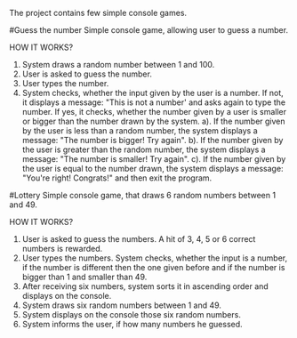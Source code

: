 The project contains few simple console games.


#Guess the number
Simple console game, allowing user to guess a number.

HOW IT WORKS?
1. System draws a random number between 1 and 100.
2. User is asked to guess the number.
3. User types the number. 
4. System checks, whether the input given by the user is a number. 
If not, it displays a message: "This is not a number' and asks again to type the number. 
If yes, it checks, whether the number given by a user is smaller or bigger than the number drawn by the system.
a). If the number given by the user is less than a random number, the system displays a message: "The number is bigger! Try again".
b). If the number given by the user is greater than the random number, the system displays a message: "The number is smaller! Try again".
c). If the number given by the user is equal to the number drawn, the system displays a message: "You're right! Congrats!" and then exit the program.

#Lottery
Simple console game, that draws 6 random numbers between 1 and 49.

HOW IT WORKS?
1. User is asked to guess the numbers. A hit of 3, 4, 5 or 6 correct numbers is rewarded.
2. User types the numbers. System checks, whether the input is a number, if the number is different then the one given before and if the number is bigger than 1 and smaller than 49.
3. After receiving six numbers, system sorts it in ascending order and displays on the console.
4. System draws six random numbers between 1 and 49.
5. System displays on the console those six random numbers.
6. System informs the user, if how many numbers he guessed.